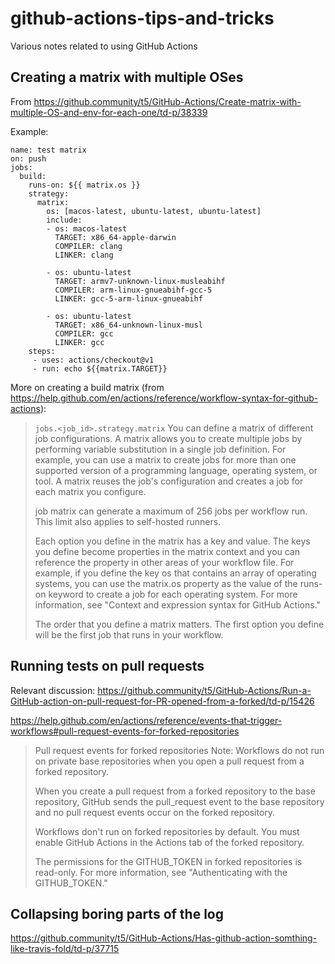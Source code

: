 # github-actions-tips-and-tricks
Various notes related to using GitHub Actions

## Creating a matrix with multiple OSes

From https://github.community/t5/GitHub-Actions/Create-matrix-with-multiple-OS-and-env-for-each-one/td-p/38339

Example:
```
name: test matrix 
on: push
jobs:
  build:
    runs-on: ${{ matrix.os }}
    strategy:
      matrix:
        os: [macos-latest, ubuntu-latest, ubuntu-latest]
        include: 
        - os: macos-latest
          TARGET: x86_64-apple-darwin
          COMPILER: clang
          LINKER: clang       

        - os: ubuntu-latest
          TARGET: armv7-unknown-linux-musleabihf
          COMPILER: arm-linux-gnueabihf-gcc-5
          LINKER: gcc-5-arm-linux-gnueabihf       

        - os: ubuntu-latest
          TARGET: x86_64-unknown-linux-musl
          COMPILER: gcc
          LINKER: gcc
    steps:
     - uses: actions/checkout@v1
     - run: echo ${{matrix.TARGET}}
```

More on creating a build matrix (from https://help.github.com/en/actions/reference/workflow-syntax-for-github-actions):

> `jobs.<job_id>.strategy.matrix`
> You can define a matrix of different job configurations. A matrix allows you to create multiple jobs by performing variable substitution in a single job definition. For example, you can use a matrix to create jobs for more than one supported version of a programming language, operating system, or tool. A matrix reuses the job's configuration and creates a job for each matrix you configure.
>
> job matrix can generate a maximum of 256 jobs per workflow run. This limit also applies to self-hosted runners.
>
> Each option you define in the matrix has a key and value. The keys you define become properties in the matrix context and you can reference the property in other areas of your workflow file. For example, if you define the key os that contains an array of operating systems, you can use the matrix.os property as the value of the runs-on keyword to create a job for each operating system. For more information, see "Context and expression syntax for GitHub Actions."
>
> The order that you define a matrix matters. The first option you define will be the first job that runs in your workflow.

## Running tests on pull requests

Relevant discussion: https://github.community/t5/GitHub-Actions/Run-a-GitHub-action-on-pull-request-for-PR-opened-from-a-forked/td-p/15426

https://help.github.com/en/actions/reference/events-that-trigger-workflows#pull-request-events-for-forked-repositories

> Pull request events for forked repositories
> Note: Workflows do not run on private base repositories when you open a pull request from a forked repository.
>
> When you create a pull request from a forked repository to the base repository, GitHub sends the pull_request event to the base repository and no pull request events occur on the forked repository.
>
> Workflows don't run on forked repositories by default. You must enable GitHub Actions in the Actions tab of the forked repository.
>
> The permissions for the GITHUB_TOKEN in forked repositories is read-only. For more information, see "Authenticating with the GITHUB_TOKEN."

## Collapsing boring parts of the log

https://github.community/t5/GitHub-Actions/Has-github-action-somthing-like-travis-fold/td-p/37715
